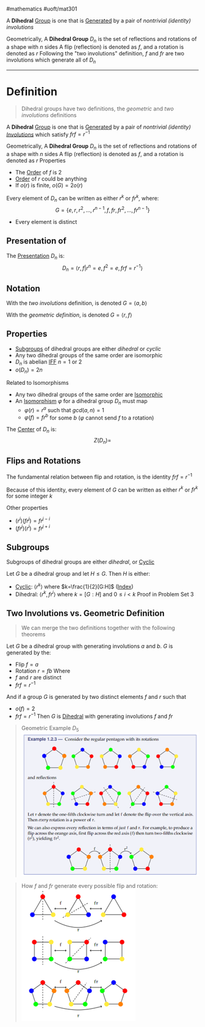 #mathematics 
#uoft/mat301 

A **Dihedral** [Group](Group.md) is one that is [Generated](Generator.md) by a pair of *nontrivial (identity) involutions*

Geometrically, A **Dihedral Group** $D_{n}$ is the set of reflections and rotations of a shape with $n$ sides
	A flip (reflection) is denoted as $f$, and a rotation is denoted as $r$
Following the "two involutions" definition, $f$ and $fr$ are two involutions which generate all of $D_{n}$

---
# Definition
> Dihedral groups have two definitions, the *geometric* and *two involutions* definitions

A **Dihedral** [Group](Group.md) is one that is [Generated](Generator.md) by a pair of *nontrivial (identity) [Involutions](Involution.md)* which satisfy $frf=r^{-1}$

Geometrically, A **Dihedral Group** $D_{n}$ is the set of reflections and rotations of a shape with $n$ sides
	A flip (reflection) is denoted as $f$, and a rotation is denoted as $r$
Properties
- The [Order](Order.md) of $f$ is 2
- [Order](Order.md) of $r$ could be anything
- If $o(r)$ is finite, $o(G)=2o(r)$

Every element of $D_{n}$ can be written as either $r^k$ or $fr^{k}$, where:
$$G=\{e,r,r^{2},...,r^{n-1},f,fr,fr^{2},...,fr^{n-1}\}$$
- Every element is distinct

## Presentation of 
The [Presentation](Presentation.md) $D_{n}$ is:
$$D_{n}=\langle r,f|r^{n}=e,f^{2}=e,frf=r^{-1}\rangle$$

## Notation
With the *two involutions* definition, is denoted $G=\langle a,b\rangle$

With the *geometric definition*, is denoted $G=\langle r,f\rangle$

## Properties
- [Subgroups](Subgroup.md) of dihedral groups are either *dihedral* or *cyclic*
- Any two dihedral groups of the same order are isomorphic
- $D_{n}$ is abelian [IFF](IFF) $n=1$ or $2$
- $o(D_{n})=2n$

Related to Isomorphisms
- Any two dihedral groups of the same order are [Isomorphic](../MAT224%20Notes/Isomorphic.md)
- An [Isomorphism](../MAT224%20Notes/Isomorphism.md) $\varphi$ for a dihedral group $D_{n}$ must map
	- $\varphi(r)=r^{a}$ such that $gcd(a,n)=1$
	- $\varphi(f)=fr^{b}$ for some $b$ ($\varphi$ cannot send $f$ to a rotation) 

The [Center](Center.md) of $D_{n}$ is: 
$$Z(D_{n})=$$

## Flips and Rotations
 The fundamental relation between flip and rotation, is the identity $frf=r^{-1}$

Because of this identity, every element of $G$ can be written as either $r^{k}$ or $fr^{k}$ for some integer $k$

Other properties
 - $(r^{i})(fr^{j})=fr^{j-i}$
 - $(fr^{j})(r^{i})=fr^{j+i}$
## Subgroups
Subgroups of dihedral groups are either *dihedral*, or [Cyclic](Cyclic%20Group.md)

Let $G$ be a dihedral group and let $H\leq G$. Then $H$ is either:
- [Cyclic](Cyclic%20Group.md): $\langle r^{k}\rangle$ where $k=\frac{1}{2}[G:H]$ ([Index](Index.md))
- Dihedral: $\langle r^{k}, fr^{i}\rangle$ where $k=[G:H]$ and $0\leq i<k$
	Proof in Problem Set 3


## Two Involutions vs. Geometric Definition
>We can merge the two definitions together with the following theorems

Let $G$ be a dihedral group with generating involutions $a$ and $b$. $G$ is generated by the:
- Flip $f=a$
- Rotation $r=fb$
Where
- $f$ and $r$ are distinct
- $frf=r^{-1}$

And if a group $G$ is generated by two distinct elements $f$ and $r$ such that 
- $o(f)=2$
- $frf=r^{-1}$
Then $G$ is [Dihedral](.md) with generating involutions $f$ and $fr$


> Geometric Example $D_{5}$
> 	![Dihedral Group](attachments/Dihedral%20Group.png)

> How $f$ and $fr$ generate every possible flip and rotation:
> 	![Dihedral Group Flips and Rotations](attachments/Dihedral%20Group%20Flips%20and%20Rotations.png)
